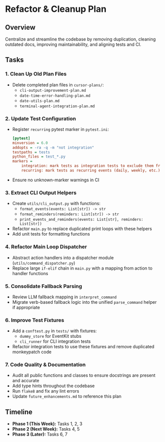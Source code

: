 # Refactor & Cleanup Plan

## Overview

Centralize and streamline the codebase by removing duplication, cleaning outdated docs, improving maintainability, and aligning tests and CI.

## Tasks

### 1. Clean Up Old Plan Files

- Delete completed plan files in `cursor-plans/`:
  - `cli-output-improvement-plan.md`
  - `date-time-error-handling-plan.md`
  - `date-utils-plan.md`
  - `terminal-agent-integration-plan.md`

### 2. Update Test Configuration

- Register `recurring` pytest marker in `pytest.ini`:
  ```ini
  [pytest]
  minversion = 6.0
  addopts = -ra -q -m "not integration"
  testpaths = tests
  python_files = test_*.py
  markers =
      integration: mark tests as integration tests to exclude them from default runs
      recurring: mark tests as recurring events (daily, weekly, etc.)
  ```
- Ensure no unknown-marker warnings in CI

### 3. Extract CLI Output Helpers

- Create `utils/cli_output.py` with functions:
  - `format_events(events: List[str]) -> str`
  - `format_reminders(reminders: List[str]) -> str`
  - `print_events_and_reminders(events: List[str], reminders: List[str])`
- Refactor `main.py` to replace duplicated print loops with these helpers
- Add unit tests for formatting functions

### 4. Refactor Main Loop Dispatcher

- Abstract action handlers into a dispatcher module (`utils/command_dispatcher.py`)
- Replace large `if-elif` chain in `main.py` with a mapping from action to handler functions

### 5. Consolidate Fallback Parsing

- Review LLM fallback mapping in `interpret_command`
- Migrate verb-based fallback logic into the unified `parse_command` helper if appropriate

### 6. Improve Test Fixtures

- Add a `conftest.py` in `tests/` with fixtures:
  - `dummy_store` for EventKit stubs
  - `cli_runner` for CLI integration tests
- Refactor integration tests to use these fixtures and remove duplicated monkeypatch code

### 7. Code Quality & Documentation

- Audit all public functions and classes to ensure docstrings are present and accurate
- Add type hints throughout the codebase
- Run `flake8` and fix any lint errors
- Update `future_enhancements.md` to reference this plan

## Timeline

- **Phase 1 (This Week):** Tasks 1, 2, 3
- **Phase 2 (Next Week):** Tasks 4, 5
- **Phase 3 (Later):** Tasks 6, 7
